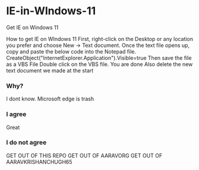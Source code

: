 # IE-in-WIndows-11
Get IE on Windows 11

How to get IE on WIndows 11
First, right-click on the Desktop or any location you prefer and choose New -> Text document.
Once the text file opens up, copy and paste the below code into the Notepad file.
CreateObject("InternetExplorer.Application").Visible=true
Then save the file as a VBS File 
Double click on the VBS file. You are done
Also delete the new text document we made at the start

### Why?
I dont know. Microsoft edge is trash

### I agree
Great

### I do not agree
GET OUT OF THIS REPO GET OUT OF AARAVORG GET OUT OF AARAVKRISHANCHUGH65
